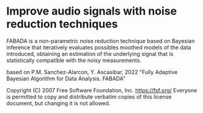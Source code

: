 # Improve audio signals with noise reduction techniques

FABADA is a non-parametric noise reduction technique based on Bayesian
inference that iteratively evaluates possibles moothed  models  of
the  data introduced,  obtaining  an  estimation  of the  underlying
signal that is statistically  compatible  with the  noisy  measurements.

based on P.M. Sanchez-Alarcon, Y. Ascasibar, 2022
"Fully Adaptive Bayesian Algorithm for Data Analysis. FABADA"

Copyright (C) 2007 Free Software Foundation, Inc. <https://fsf.org/>
Everyone is permitted to copy and distribute verbatim copies
of this license document, but changing it is not allowed.
```
